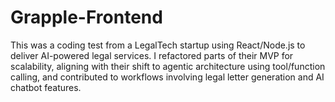 # Grapple-Frontend
This was a coding test from a LegalTech startup using React/Node.js to deliver AI-powered legal services. I refactored parts of their MVP for scalability, aligning with their shift to agentic architecture using tool/function calling, and contributed to workflows involving legal letter generation and AI chatbot features.
